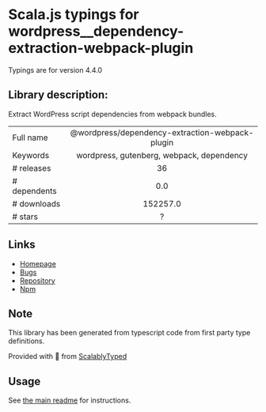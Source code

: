 
# Scala.js typings for wordpress__dependency-extraction-webpack-plugin

Typings are for version 4.4.0

## Library description:
Extract WordPress script dependencies from webpack bundles.

|                    |                 |
| ------------------ | :-------------: |
| Full name          | @wordpress/dependency-extraction-webpack-plugin |
| Keywords           | wordpress, gutenberg, webpack, dependency |
| # releases         | 36 |
| # dependents       | 0.0 |
| # downloads        | 152257.0 |
| # stars            | ? |

## Links
- [Homepage](https://github.com/WordPress/gutenberg/tree/HEAD/packages/dependency-extraction-webpack-plugin/README.md)
- [Bugs](https://github.com/WordPress/gutenberg/issues)
- [Repository](https://github.com/WordPress/gutenberg)
- [Npm](https://www.npmjs.com/package/%40wordpress%2Fdependency-extraction-webpack-plugin)
    


## Note
This library has been generated from typescript code from first party type definitions.

Provided with :purple_heart: from [ScalablyTyped](https://github.com/oyvindberg/ScalablyTyped)

## Usage
See [the main readme](../../readme.md) for instructions.


